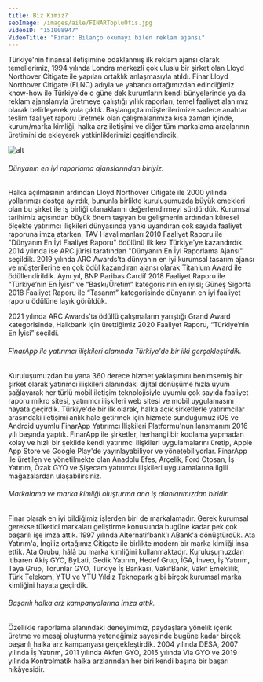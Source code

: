 ```yaml
---
title: Biz Kimiz?
seoImage: /images/aile/FINARTopluOfis.jpg
videoID: "151008947"
VideoTitle: "Finar: Bilanço okumayı bilen reklam ajansı"
---
```


Türkiye'nin finansal iletişimine odaklanmış ilk reklam ajansı olarak temellerimiz, 1994 yılında Londra merkezli çok uluslu bir şirket olan Lloyd Northover Citigate ile yapılan ortaklık anlaşmasıyla atıldı. Finar Lloyd Northover Citigate (FLNC) adıyla ve yabancı ortağımızdan edindiğimiz know-how ile Türkiye'de o güne dek kurumların kendi bünyelerinde ya da reklam ajanslarıyla üretmeye çalıştığı yıllık raporları, temel faaliyet alanımız olarak belirleyerek yola çıktık. Başlangıçta müşterilerimize sadece anahtar teslim faaliyet raporu üretmek olan çalışmalarımıza kısa zaman içinde, kurum/marka kimliği, halka arz iletişimi ve diğer tüm markalama araçlarının üretimini de ekleyerek yetkinliklerimizi çeşitlendirdik.

![alt](~images/aile/FINARTopluOfis.jpg)

###### Dünyanın en iyi raporlama ajanslarından biriyiz.

Halka açılmasının ardından Lloyd Northover Citigate ile 2000 yılında yollarımızı dostça ayırdık, bununla birlikte kuruluşumuzda büyük emekleri olan bu şirket ile iş birliği olanaklarını değerlendirmeyi sürdürdük. Kurumsal tarihimiz açısından büyük önem taşıyan bu gelişmenin ardından küresel ölçekte yatırımcı ilişkileri dünyasında yankı uyandıran çok sayıda faaliyet raporuna imza atarken, TAV Havalimanları 2010 Faaliyet Raporu ile "Dünyanın En İyi Faaliyet Raporu" ödülünü ilk kez Türkiye'ye kazandırdık. 2014 yılında ise ARC jürisi tarafından "Dünyanın En İyi Raporlama Ajansı" seçildik. 2019 yılında ARC Awards’ta dünyanın en iyi kurumsal tasarım ajansı ve müşterilerine en çok ödül kazandıran ajansı olarak Titanium Award ile ödüllendirildik. Aynı yıl, BNP Paribas Cardif 2018 Faaliyet Raporu ile “Türkiye’nin En İyisi” ve “Baskı/Üretim” kategorisinin en iyisi; Güneş Sigorta 2018 Faaliyet Raporu ile “Tasarım” kategorisinde dünyanın en iyi faaliyet raporu ödülüne layık görüldük.

2021 yılında ARC Awards’ta ödüllü çalışmaların yarıştığı Grand Award kategorisinde, Halkbank için ürettiğimiz 2020 Faaliyet Raporu, “Türkiye’nin En İyisi” seçildi.

###### FinarApp ile yatırımcı ilişkileri alanında Türkiye'de bir ilki gerçekleştirdik.

Kuruluşumuzdan bu yana 360 derece hizmet yaklaşımını benimsemiş bir şirket olarak yatırımcı ilişkileri alanındaki dijital dönüşüme hızla uyum sağlayarak her türlü mobil iletişim teknolojisiyle uyumlu çok sayıda faaliyet raporu mikro sitesi, yatırımcı ilişkileri web sitesi ve mobil uygulamasını hayata geçirdik. Türkiye'de bir ilk olarak, halka açık şirketlerle yatırımcılar arasındaki iletişimi anlık hale getirmek için hizmete sunduğumuz iOS ve Android uyumlu FinarApp Yatırımcı İlişkileri Platformu'nun lansmanını 2016 yılı başında yaptık. FinarApp ile şirketler, herhangi bir kodlama yapmadan kolay ve hızlı bir şekilde kendi yatırımcı ilişkileri uygulamalarını üretip, Apple App Store ve Google Play'de yayınlayabiliyor ve yönetebiliyorlar. FinarApp ile üretilen ve yönetilmekte olan Anadolu Efes, Arçelik, Ford Otosan, İş Yatırım, Özak GYO ve Şişecam yatırımcı ilişkileri uygulamalarına ilgili mağazalardan ulaşabilirsiniz.

###### Markalama ve marka kimliği oluşturma ana iş alanlarımızdan biridir.

Finar olarak en iyi bildiğimiz işlerden biri de markalamadır. Gerek kurumsal gerekse tüketici markaları geliştirme konusunda bugüne kadar pek çok başarılı işe imza attık. 1997 yılında Alternatifbank'ı ABank'a dönüştürdük. Ata Yatırım'a, İngiliz ortağımız Citigate ile birlikte modern bir marka kimliği inşa ettik. Ata Grubu, hâlâ bu marka kimliğini kullanmaktadır. Kuruluşumuzdan itibaren Akiş GYO, ByLati, Gedik Yatırım, Hedef Grup, İGA, İnveo, İş Yatırım, Taya Grup, Torunlar GYO, Türkiye İş Bankası, VakıfBank, Vakıf Emeklilik, Türk Telekom, YTÜ ve YTÜ Yıldız Teknopark gibi birçok kurumsal marka kimliğini hayata geçirdik.

###### Başarılı halka arz kampanyalarına imza attık.

Özellikle raporlama alanındaki deneyimimiz, paydaşlara yönelik içerik üretme ve mesaj oluşturma yeteneğimiz sayesinde bugüne kadar birçok başarılı halka arz kampanyası gerçekleştirdik. 2004 yılında DESA, 2007 yılında İş Yatırım, 2011 yılında Akfen GYO, 2015 yılında Via GYO ve 2019 yılında Kontrolmatik halka arzlarından her biri kendi başına bir başarı hikâyesidir.
